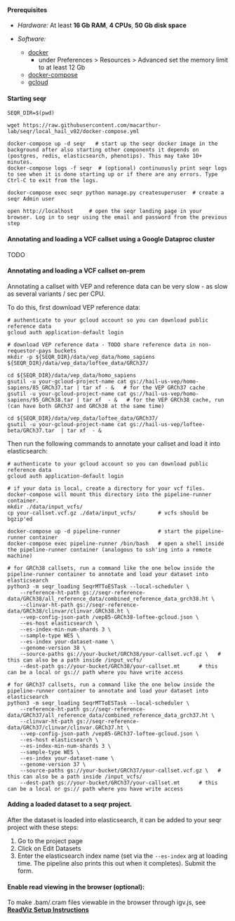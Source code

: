 
#### Prerequisites
 - *Hardware:*  At least **16 Gb RAM**, **4 CPUs**, **50 Gb disk space**  

 - *Software:* 
   - [docker](https://docs.docker.com/install/)
     - under Preferences > Resources > Advanced set the memory limit to at least 12 Gb  
   - [docker-compose](https://docs.docker.com/compose/install/)       
   - [gcloud](https://cloud.google.com/sdk/install)


#### Starting seqr

```
SEQR_DIR=$(pwd)

wget https://raw.githubusercontent.com/macarthur-lab/seqr/local_hail_v02/docker-compose.yml

docker-compose up -d seqr   # start up the seqr docker image in the background after also starting other components it depends on (postgres, redis, elasticsearch, phenotips). This may take 10+ minutes.
docker-compose logs -f seqr  # (optional) continuously print seqr logs to see when it is done starting up or if there are any errors. Type Ctrl-C to exit from the logs. 

docker-compose exec seqr python manage.py createsuperuser  # create a seqr Admin user 

open http://localhost     # open the seqr landing page in your browser. Log in to seqr using the email and password from the previous step
```
   
#### Annotating and loading a VCF callset using a Google Dataproc cluster

TODO 
   
#### Annotating and loading a VCF callset on-prem

Annotating a callset with VEP and reference data can be very slow - as slow as several variants / sec per CPU.

To do this, first download VEP reference data:
```
# authenticate to your gcloud account so you can download public reference data
gcloud auth application-default login  

# download VEP reference data - TODO share reference data in non-requestor-pays buckets
mkdir -p ${SEQR_DIR}/data/vep_data/homo_sapiens  ${SEQR_DIR}/data/vep_data/loftee_data/GRCh37/

cd ${SEQR_DIR}/data/vep_data/homo_sapiens
gsutil -u your-gcloud-project-name cat gs://hail-us-vep/homo-sapiens/85_GRCh37.tar | tar xf - &   # for the VEP GRCh37 cache
gsutil -u your-gcloud-project-name cat gs://hail-us-vep/homo-sapiens/95_GRCh38.tar | tar xf  - &   # for the VEP GRCh38 cache, run (can have both GRCh37 and GRCh38 at the same time)

cd ${SEQR_DIR}/data/vep_data/loftee_data/GRCh37/
gsutil -u your-gcloud-project-name cat gs://hail-us-vep/loftee-beta/GRCh37.tar  | tar xf  - & 
```

Then run the following commands to annotate your callset and load it into elasticsearch:

```
# authenticate to your gcloud account so you can download public reference data
gcloud auth application-default login  

# if your data is local, create a directory for your vcf files. docker-compose will mount this directory into the pipeline-runner container.
mkdir ./data/input_vcfs/ 
cp your-callset.vcf.gz ./data/input_vcfs/       # vcfs should be bgzip'ed
 
docker-compose up -d pipeline-runner            # start the pipeline-runner container 
docker-compose exec pipeline-runner /bin/bash   # open a shell inside the pipeline-runner container (analogous to ssh'ing into a remote machine)

# for GRCh38 callsets, run a command like the one below inside the pipeline-runner container to annotate and load your dataset into elasticsearch
python3 -m seqr_loading SeqrMTToESTask --local-scheduler \
    --reference-ht-path gs://seqr-reference-data/GRCh38/all_reference_data/combined_reference_data_grch38.ht \
    --clinvar-ht-path gs://seqr-reference-data/GRCh38/clinvar/clinvar.GRCh38.ht \
    --vep-config-json-path /vep85-GRCh38-loftee-gcloud.json \
    --es-host elasticsearch \
    --es-index-min-num-shards 3 \
    --sample-type WES \
    --es-index your-dataset-name \
    --genome-version 38 \
    --source-paths gs://your-bucket/GRCh38/your-callset.vcf.gz \   # this can also be a path inside /input_vcfs/
    --dest-path gs://your-bucket/GRCh38/your-callset.mt      # this can be a local or gs:// path where you have write access

# for GRCh37 callsets, run a command like the one below inside the pipeline-runner container to annotate and load your dataset into elasticsearch
python3 -m seqr_loading SeqrMTToESTask --local-scheduler \
    --reference-ht-path gs://seqr-reference-data/GRCh37/all_reference_data/combined_reference_data_grch37.ht \
    --clinvar-ht-path gs://seqr-reference-data/GRCh37/clinvar/clinvar.GRCh37.ht \
    --vep-config-json-path /vep85-GRCh37-loftee-gcloud.json \
    --es-host elasticsearch \
    --es-index-min-num-shards 3 \
    --sample-type WES \
    --es-index your-dataset-name \
    --genome-version 37 \
    --source-paths gs://your-bucket/GRCh37/your-callset.vcf.gz \   # this can also be a path inside /input_vcfs/
    --dest-path gs://your-bucket/GRCh37/your-callset.mt      # this can be a local or gs:// path where you have write access

```


#### Adding a loaded dataset to a seqr project.

After the dataset is loaded into elasticsearch, it can be added to your seqr project with these steps:

1. Go to the project page
2. Click on Edit Datasets
3. Enter the elasticsearch index name (set via the `--es-index` arg at loading time. The pipeline also prints this out when it completes). Submit the form.


#### Enable read viewing in the browser (optional): 

To make .bam/.cram files viewable in the browser through igv.js, see **[ReadViz Setup Instructions](deploy/READVIZ_SETUP.md)**      
